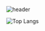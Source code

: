 ![header](https://capsule-render.vercel.app/api?type=venom&color=auto&height=300&section=header&text=Welcome%20render&fontSize=90)

![Top Langs](https://github-readme-stats.vercel.app/api/top-langs/?username=hoyoung1359&layout=compact&theme=onedark)


 <!-- [![Solved.ac Profile](http://mazassumnida.wtf/api/generate_badge?boj=hoyoung3769)](https://solved.ac/) -->
